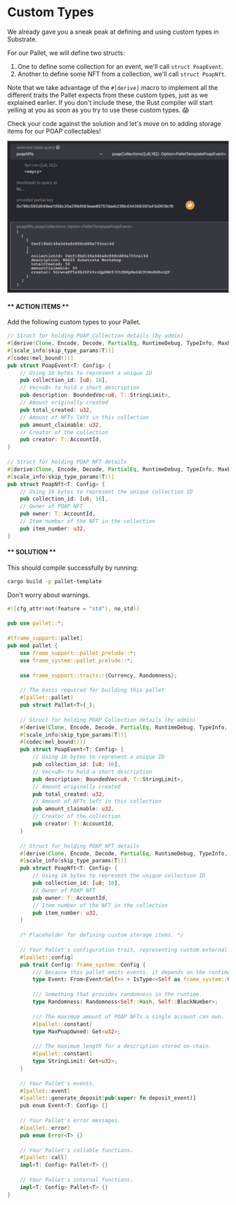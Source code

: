# Custom Types

We already gave you a sneak peak at defining and using custom types in Substrate.

For our Pallet, we will define two structs:
1. One to define some collection for an event, we'll call `struct PoapEvent`.
2. Another to define some NFT from a collection, we'll call `struct PoapNft`.

Note that we take advantage of the `#[derive]` macro to implement all the different traits the Pallet expects from these custom types, just as we explained earlier. 
If you don't include these, the Rust compiler will start yelling at you as soon as you try to use these custom types. 😱

Check your code against the solution and let's move on to adding storage items for our POAP collectables!

![Types](../assets/type-screenshot.png)

<!-- slide:break-40 -->

<!-- tabs:start -->

#### ** ACTION ITEMS **

Add the following custom types to your Pallet.

```rust
// Struct for holding POAP Collection details (by admin)
#[derive(Clone, Encode, Decode, PartialEq, RuntimeDebug, TypeInfo, MaxEncodedLen)]
#[scale_info(skip_type_params(T))]
#[codec(mel_bound())]
pub struct PoapEvent<T: Config> {
	// Using 16 bytes to represent a unique ID
	pub collection_id: [u8; 16],
	// Vec<u8> to hold a short description
	pub description: BoundedVec<u8, T::StringLimit>,
	// Amount originally created
	pub total_created: u32,
	// Amount of NFTs left in this collection
	pub amount_claimable: u32,
	// Creator of the collection
	pub creator: T::AccountId,
}

// Struct for holding POAP NFT details
#[derive(Clone, Encode, Decode, PartialEq, RuntimeDebug, TypeInfo, MaxEncodedLen, Copy)]
#[scale_info(skip_type_params(T))]
pub struct PoapNft<T: Config> {
	// Using 16 bytes to represent the unique collection ID
	pub collection_id: [u8; 16],
	// Owner of POAP NFT
	pub owner: T::AccountId,
	// Item number of the NFT in the collection
	pub item_number: u32,
}
```

#### ** SOLUTION **

This should compile successfully by running:

```bash
cargo build -p pallet-template
```

Don't worry about warnings.

```rust
#![cfg_attr(not(feature = "std"), no_std)]

pub use pallet::*;

#[frame_support::pallet]
pub mod pallet {
	use frame_support::pallet_prelude::*;
	use frame_system::pallet_prelude::*;

	use frame_support::traits::{Currency, Randomness};

	// The basis required for building this pallet
	#[pallet::pallet]
	pub struct Pallet<T>(_);

	// Struct for holding POAP Collection details (by admin)
	#[derive(Clone, Encode, Decode, PartialEq, RuntimeDebug, TypeInfo, MaxEncodedLen)]
	#[scale_info(skip_type_params(T))]
	#[codec(mel_bound())]
	pub struct PoapEvent<T: Config> {
		// Using 16 bytes to represent a unique ID
		pub collection_id: [u8; 16],
		// Vec<u8> to hold a short description
		pub description: BoundedVec<u8, T::StringLimit>,
		// Amount originally created
		pub total_created: u32,
		// Amount of NFTs left in this collection
		pub amount_claimable: u32,
		// Creator of the collection
		pub creator: T::AccountId,
	}

	// Struct for holding POAP NFT details
	#[derive(Clone, Encode, Decode, PartialEq, RuntimeDebug, TypeInfo, MaxEncodedLen, Copy)]
	#[scale_info(skip_type_params(T))]
	pub struct PoapNft<T: Config> {
		// Using 16 bytes to represent the unique collection ID
		pub collection_id: [u8; 16],
		// Owner of POAP NFT
		pub owner: T::AccountId,
		// Item number of the NFT in the collection
		pub item_number: u32,
	}

	/* Placeholder for defining custom storage items. */

	// Your Pallet's configuration trait, representing custom external types and interfaces.
	#[pallet::config]
	pub trait Config: frame_system::Config {
		/// Because this pallet emits events, it depends on the runtime's definition of an event.
		type Event: From<Event<Self>> + IsType<<Self as frame_system::Config>::Event>;

		/// Something that provides randomness in the runtime.
		type Randomness: Randomness<Self::Hash, Self::BlockNumber>;

		/// The maximum amount of POAP NFTs a single account can own.
		#[pallet::constant]
		type MaxPoapOwned: Get<u32>;

		/// The maximum length for a description stored on-chain.
		#[pallet::constant]
		type StringLimit: Get<u32>;
	}

	// Your Pallet's events.
	#[pallet::event]
	#[pallet::generate_deposit(pub(super) fn deposit_event)]
	pub enum Event<T: Config> {}

	// Your Pallet's error messages.
	#[pallet::error]
	pub enum Error<T> {}

	// Your Pallet's callable functions.
	#[pallet::call]
	impl<T: Config> Pallet<T> {}

	// Your Pallet's internal functions.
	impl<T: Config> Pallet<T> {}
}
```
<!-- tabs:end -->
